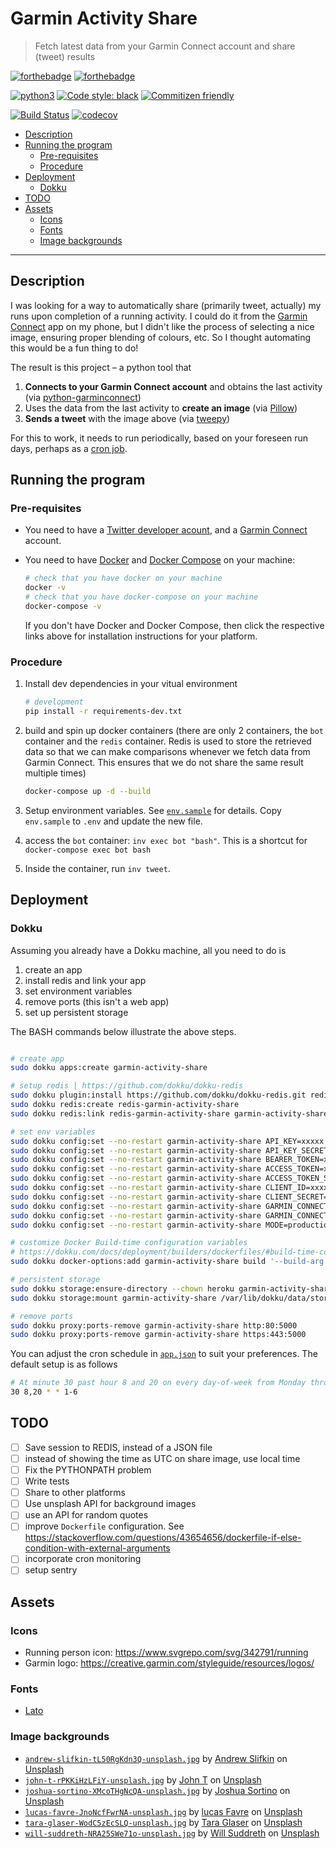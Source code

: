 # Garmin Activity Share

> Fetch latest data from your Garmin Connect account and share (tweet) results

[![forthebadge](https://forthebadge.com/images/badges/built-by-developers.svg)](https://forthebadge.com)
[![forthebadge](https://forthebadge.com/images/badges/made-with-python.svg)](https://forthebadge.com)

[![python3](https://img.shields.io/badge/python-3.8%20%7C%203.9%20%7C%203.10%20%7C%203.11-brightgreen.svg)](https://python3statement.org/#sections50-why)
[![Code style: black](https://img.shields.io/badge/code%20style-black-000000.svg)](https://github.com/psf/black)
[![Commitizen friendly](https://img.shields.io/badge/commitizen-friendly-brightgreen.svg)](http://commitizen.github.io/cz-cli/)

[![Build Status](https://github.com/engineervix/garmin-activity-share/actions/workflows/main.yml/badge.svg)](https://github.com/engineervix/garmin-activity-share/actions/workflows/main.yml)
[![codecov](https://codecov.io/gh/engineervix/garmin-activity-share/branch/main/graph/badge.svg)](https://codecov.io/gh/engineervix/garmin-activity-share)

<!-- START doctoc generated TOC please keep comment here to allow auto update -->
<!-- DON'T EDIT THIS SECTION, INSTEAD RE-RUN doctoc TO UPDATE -->

- [Description](#description)
- [Running the program](#running-the-program)
  - [Pre-requisites](#pre-requisites)
  - [Procedure](#procedure)
- [Deployment](#deployment)
  - [Dokku](#dokku)
- [TODO](#todo)
- [Assets](#assets)
  - [Icons](#icons)
  - [Fonts](#fonts)
  - [Image backgrounds](#image-backgrounds)

<!-- END doctoc generated TOC please keep comment here to allow auto update -->

---

## Description

I was looking for a way to automatically share (primarily tweet, actually) my runs upon completion of a running activity. I could do it from the [Garmin Connect](https://www.garmin.com/en-US/p/125677) app on my phone, but I didn't like the process of selecting a nice image, ensuring proper blending of colours, etc. So I thought automating this would be a fun thing to do!

The result is this project – a python tool that

1. **Connects to your Garmin Connect account** and obtains the last activity (via [python-garminconnect](https://github.com/cyberjunky/python-garminconnect))
2. Uses the data from the last activity to **create an image** (via [Pillow](https://pillow.readthedocs.io/en/stable/))
3. **Sends a tweet** with the image above (via [tweepy](https://www.tweepy.org/))

For this to work, it needs to run periodically, based on your foreseen run days, perhaps as a [cron job](https://en.wikipedia.org/wiki/Cron).

## Running the program

### Pre-requisites

- You need to have a [Twitter developer acount](https://developer.twitter.com/), and a [Garmin Connect](https://connect.garmin.com/) account.
- You need to have [Docker](https://docs.docker.com/get-docker/) and [Docker Compose](https://docs.docker.com/compose/install/) on your machine:

  ```sh
  # check that you have docker on your machine
  docker -v
  # check that you have docker-compose on your machine
  docker-compose -v
  ```

  If you don't have Docker and Docker Compose, then click the respective links above for installation instructions for your platform.

### Procedure

1. Install dev dependencies in your vitual environment

   ```bash
   # development
   pip install -r requirements-dev.txt
   ```

2. build and spin up docker containers (there are only 2 containers, the `bot` container and the `redis` container. Redis is used to store the retrieved data so that we can make comparisons whenever we fetch data from Garmin Connect. This ensures that we do not share the same result multiple times)

   ```bash
   docker-compose up -d --build
   ```

3. Setup environment variables. See [`env.sample`](.env.sample) for details. Copy `env.sample` to `.env` and update the new file.
4. access the `bot` container: `inv exec bot "bash"`. This is a shortcut for `docker-compose exec bot bash`
5. Inside the container, run `inv tweet`.

## Deployment

### Dokku

Assuming you already have a Dokku machine, all you need to do is

1. create an app
2. install redis and link your app
3. set environment variables
4. remove ports (this isn't a web app)
5. set up persistent storage

The BASH commands below illustrate the above steps.

```bash

# create app
sudo dokku apps:create garmin-activity-share

# setup redis | https://github.com/dokku/dokku-redis
sudo dokku plugin:install https://github.com/dokku/dokku-redis.git redis
sudo dokku redis:create redis-garmin-activity-share
sudo dokku redis:link redis-garmin-activity-share garmin-activity-share

# set env variables
sudo dokku config:set --no-restart garmin-activity-share API_KEY=xxxxx && \
sudo dokku config:set --no-restart garmin-activity-share API_KEY_SECRET=xxxxx && \
sudo dokku config:set --no-restart garmin-activity-share BEARER_TOKEN=xxxxx && \
sudo dokku config:set --no-restart garmin-activity-share ACCESS_TOKEN=xxxxx && \
sudo dokku config:set --no-restart garmin-activity-share ACCESS_TOKEN_SECRET=xxxxx && \
sudo dokku config:set --no-restart garmin-activity-share CLIENT_ID=xxxxx && \
sudo dokku config:set --no-restart garmin-activity-share CLIENT_SECRET=xxxxx && \
sudo dokku config:set --no-restart garmin-activity-share GARMIN_CONNECT_EMAIL=xxxxx && \
sudo dokku config:set --no-restart garmin-activity-share GARMIN_CONNECT_AUTH=xxxxx && \
sudo dokku config:set --no-restart garmin-activity-share MODE=production

# customize Docker Build-time configuration variables
# https://dokku.com/docs/deployment/builders/dockerfiles/#build-time-configuration-variables
sudo dokku docker-options:add garmin-activity-share build '--build-arg MODE=production'

# persistent storage
sudo dokku storage:ensure-directory --chown heroku garmin-activity-share
sudo dokku storage:mount garmin-activity-share /var/lib/dokku/data/storage/garmin-activity-share:/home/tweepy/assets/dist

# remove ports
sudo dokku proxy:ports-remove garmin-activity-share http:80:5000
sudo dokku proxy:ports-remove garmin-activity-share https:443:5000
```

You can adjust the cron schedule in [`app.json`](app.json) to suit your preferences. The default setup is as follows

```bash
# At minute 30 past hour 8 and 20 on every day-of-week from Monday through Saturday.
30 8,20 * * 1-6
```

## TODO

- [ ] Save session to REDIS, instead of a JSON file
- [ ] instead of showing the time as UTC on share image, use local time
- [ ] Fix the PYTHONPATH problem
- [ ] Write tests
- [ ] Share to other platforms
- [ ] Use unsplash API for background images
- [ ] use an API for random quotes
- [ ] improve `Dockerfile` configuration. See <https://stackoverflow.com/questions/43654656/dockerfile-if-else-condition-with-external-arguments>
- [ ] incorporate cron monitoring
- [ ] setup sentry

## Assets

### Icons

- Running person icon: <https://www.svgrepo.com/svg/342791/running>
- Garmin logo: <https://creative.garmin.com/styleguide/resources/logos/>

### Fonts

- [Lato](https://fonts.google.com/specimen/Lato/about)

### Image backgrounds

- [`andrew-slifkin-tL50RgKdn3Q-unsplash.jpg`](assets/unsplash_images/andrew-slifkin-tL50RgKdn3Q-unsplash.jpg) by [Andrew Slifkin](https://unsplash.com/@andrewslifkin?utm_source=unsplash&utm_medium=referral&utm_content=creditCopyText) on [Unsplash](https://unsplash.com/photos/tL50RgKdn3Q)
- [`john-t-rPKKiHzLFiY-unsplash.jpg`](assets/unsplash_images/john-t-rPKKiHzLFiY-unsplash.jpg) by [John T](https://unsplash.com/@john_thng?utm_source=unsplash&utm_medium=referral&utm_content=creditCopyText) on [Unsplash](https://unsplash.com/photos/rPKKiHzLFiY)
- [`joshua-sortino-XMcoTHgNcQA-unsplash.jpg`](assets/unsplash_images/joshua-sortino-XMcoTHgNcQA-unsplash.jpg) by [Joshua Sortino](https://unsplash.com/@sortino?utm_source=unsplash&utm_medium=referral&utm_content=creditCopyText) on [Unsplash](https://unsplash.com/photos/XMcoTHgNcQA)
- [`lucas-favre-JnoNcfFwrNA-unsplash.jpg`](assets/unsplash_images/lucas-favre-JnoNcfFwrNA-unsplash.jpg) by [lucas Favre](https://unsplash.com/@we_are_rising?utm_source=unsplash&utm_medium=referral&utm_content=creditCopyText) on [Unsplash](https://unsplash.com/photos/JnoNcfFwrNA)
- [`tara-glaser-WodC5zEcSLQ-unsplash.jpg`](assets/unsplash_images/tara-glaser-WodC5zEcSLQ-unsplash.jpg) by [Tara Glaser](https://unsplash.com/it/@jump2dream?utm_source=unsplash&utm_medium=referral&utm_content=creditCopyText) on [Unsplash](https://unsplash.com/photos/WodC5zEcSLQ)
- [`will-suddreth-NRA25SWe71o-unsplash.jpg`](assets/unsplash_images/will-suddreth-NRA25SWe71o-unsplash.jpg) by [Will Suddreth](https://unsplash.com/@willsudds?utm_source=unsplash&utm_medium=referral&utm_content=creditCopyText) on [Unsplash](https://unsplash.com/photos/NRA25SWe71o)
